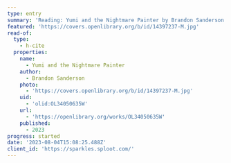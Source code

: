 ```yaml
---
type: entry
summary: 'Reading: Yumi and the Nightmare Painter by Brandon Sanderson'
featured: 'https://covers.openlibrary.org/b/id/14397237-M.jpg'
read-of:
  type:
    - h-cite
  properties:
    name:
      - Yumi and the Nightmare Painter
    author:
      - Brandon Sanderson
    photo:
      - 'https://covers.openlibrary.org/b/id/14397237-M.jpg'
    uid:
      - 'olid:OL34050635W'
    url:
      - 'https://openlibrary.org/works/OL34050635W'
    published:
      - 2023
progress: started
date: '2023-08-04T15:08:25.488Z'
client_id: 'https://sparkles.sploot.com/'
---
```


